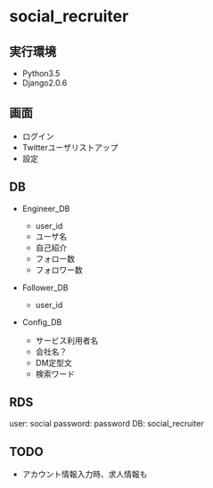 # social_recruiter
## 実行環境
- Python3.5
- Django2.0.6

## 画面
- ログイン
- Twitterユーザリストアップ
- 設定

## DB
- Engineer_DB
    - user_id
    - ユーザ名
    - 自己紹介
    - フォロー数
    - フォロワー数
    
- Follower_DB    
    - user_id
    
- Config_DB    
    - サービス利用者名
    - 会社名？
    - DM定型文
    - 検索ワード
    
## RDS
user: social
password: password
DB: social_recruiter

## TODO
- アカウント情報入力時、求人情報も
